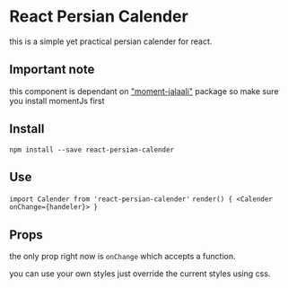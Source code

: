 # React Persian Calender
this is a simple yet practical persian calender for react.

## Important note
this component is dependant on ["moment-jalaali"](https://github.com/jalaali/moment-jalaali) package so make sure you install momentJs first

## Install 
`npm install --save react-persian-calender`

## Use
`import Calender from 'react-persian-calender'`
`
render() {
  <Calender onChange={handeler}>
}
`

## Props
the only prop right now is `onChange` which accepts a function.

you can use your own styles just override the current styles 
using css.
